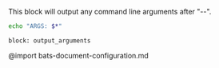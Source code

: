 This block will output any command line arguments after "--".
```bash :output_arguments
echo "ARGS: $*"
```
```link :[ok]
block: output_arguments
```
@import bats-document-configuration.md
